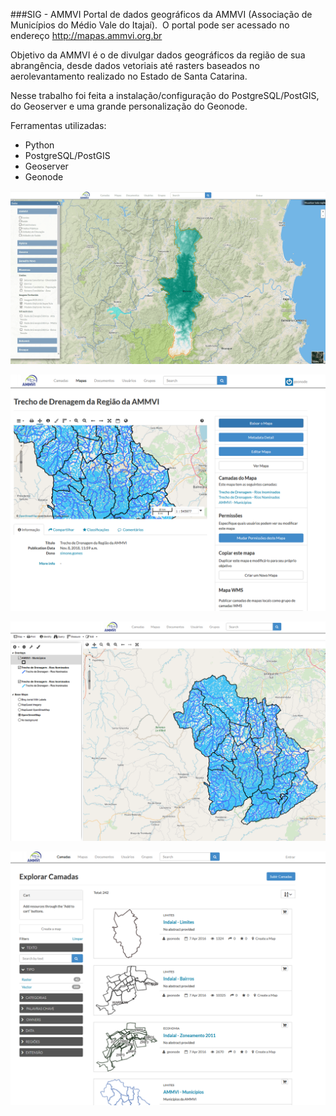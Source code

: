 ###SIG - AMMVI
Portal de dados geográficos da AMMVI (Associação de Municípios do Médio Vale do Itajaí).  O portal pode ser acessado no endereço http://mapas.ammvi.org.br

Objetivo da AMMVI é o de divulgar dados geográficos da região de sua abrangência, desde dados vetoriais até rasters baseados no aerolevantamento realizado no Estado de Santa Catarina.

Nesse trabalho foi feita a instalação/configuração do PostgreSQL/PostGIS, do Geoserver e uma grande personalização do Geonode.

Ferramentas utilizadas:

- Python
- PostgreSQL/PostGIS
- Geoserver
- Geonode

![Sig AMMVI](/sig_ammvi/sig_1.png)

![Sig AMMVI](/sig_ammvi/sig_2.png)

![Sig AMMVI](/sig_ammvi/sig_3.png)

![Sig AMMVI](/sig_ammvi/sig_4.png)
